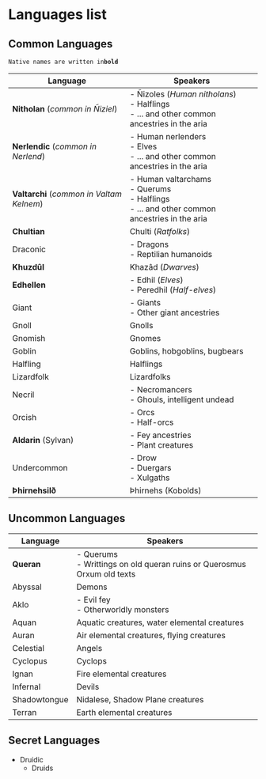 # Languages list

## Common Languages

`
Native names are written in `**`bold`**`
`

| Language                                  | Speakers                                                                              |
|-------------------------------------------|---------------------------------------------------------------------------------------|
| **Nitholan** (*common in Ñiziel*)         | - Ñizoles (*Human nitholans*) <br>- Halflings<br>- ... and other common ancestries in the aria   |
| **Nerlendic** (*common in Nerlend*)       | - Human nerlenders<br>- Elves<br>- ... and other common ancestries in the aria        |
| **Valtarchi** (*common in Valtam Kelnem*) | - Human valtarchams<br>- Querums<br>- Halflings<br>- ... and other common ancestries in the aria |
| **Chultian**                              | Chulti (*Ratfolks*)                                                                   |
| Draconic                                  | - Dragons  <br>- Reptilian humanoids                                                  |
| **Khuzdûl**                               | Khazâd (*Dwarves*)                                                                    |
| **Edhellen**                              | - Edhil (*Elves*)  <br>- Peredhil (*Half-elves*)                                      |
| Giant                                     | - Giants <br>- Other giant ancestries                                                 |
| Gnoll                                     | Gnolls                                                                                |
| Gnomish                                   | Gnomes                                                                                |
| Goblin                                    | Goblins, hobgoblins, bugbears                                                         |
| Halfling                                  | Halflings                                                                             |
| Lizardfolk                                | Lizardfolks                                                                           |
| Necril                                    | - Necromancers  <br>- Ghouls, intelligent undead                                      |
| Orcish                                    | - Orcs   <br>- Half-orcs                                                              |
| **Aldarin** (Sylvan)                                    | - Fey ancestries   <br>- Plant creatures                                              |
| Undercommon                               | - Drow   <br>- Duergars   <br>- Xulgaths                                              |
| **Þhirnehsilð**                           | Þhirnehs (Kobolds)                                                                    |

## Uncommon Languages

| Language     | Speakers                                                                       |
|--------------|--------------------------------------------------------------------------------|
| **Queran**   | - Querums<br>- Writtings on old queran ruins or Querosmus Orxum old texts      |
| Abyssal      | Demons                                                                         |
| Aklo         | - Evil fey  <br>- Otherworldly monsters                                        |
| Aquan        | Aquatic creatures, water elemental creatures                                   |
| Auran        | Air elemental creatures, flying creatures                                      |
| Celestial    | Angels                                                                         |
| Cyclopus     | Cyclops                                                                        |
| Ignan        | Fire elemental creatures                                                       |
| Infernal     | Devils                                                                         |
| Shadowtongue | Nidalese, Shadow Plane creatures                                               |
| Terran       | Earth elemental creatures                                                      |

## Secret Languages

- Druidic	
    - Druids

